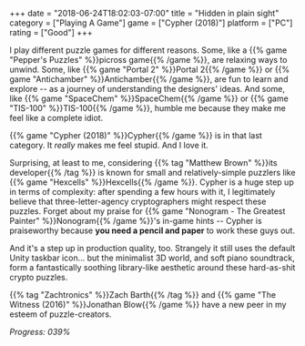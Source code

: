 +++
date = "2018-06-24T18:02:03-07:00"
title = "Hidden in plain sight"
category = ["Playing A Game"]
game = ["Cypher (2018)"]
platform = ["PC"]
rating = ["Good"]
+++

I play different puzzle games for different reasons.  Some, like a {{% game "Pepper's Puzzles" %}}picross game{{% /game %}}, are relaxing ways to unwind.  Some, like {{% game "Portal 2" %}}Portal 2{{% /game %}} or {{% game "Antichamber" %}}Antichamber{{% /game %}}, are fun to learn and explore -- as a journey of understanding the designers' ideas.  And some, like {{% game "SpaceChem" %}}SpaceChem{{% /game %}} or {{% game "TIS-100" %}}TIS-100{{% /game %}}, humble me because they make me feel like a complete idiot.

{{% game "Cypher (2018)" %}}Cypher{{% /game %}} is in that last category.  It <i>really</i> makes me feel stupid.  And I love it.

Surprising, at least to me, considering {{% tag "Matthew Brown" %}}its developer{{% /tag %}} is known for small and relatively-simple puzzlers like {{% game "Hexcells" %}}Hexcells{{% /game %}}.  Cypher is a huge step up in terms of complexity: after spending a few hours with it, I legitimately believe that three-letter-agency cryptographers might respect these puzzles.  Forget about my praise for {{% game "Nonogram - The Greatest Painter" %}}Nonogram{{% /game %}}'s in-game hints -- Cypher is praiseworthy because <b>you need a pencil and paper</b> to work these guys out.

And it's a step up in production quality, too.  Strangely it still uses the default Unity taskbar icon... but the minimalist 3D world, and soft piano soundtrack, form a fantastically soothing library-like aesthetic around these hard-as-shit crypto puzzles.

{{% tag "Zachtronics" %}}Zach Barth{{% /tag %}} and {{% game "The Witness (2016)" %}}Jonathan Blow{{% /game %}} have a new peer in my esteem of puzzle-creators.

<i>Progress: 039%</i>
